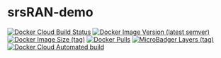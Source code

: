 # srsRAN-demo

[![Docker Cloud Build Status](https://img.shields.io/docker/cloud/build/shubhamtatvamasi/srsran-demo)](https://hub.docker.com/r/shubhamtatvamasi/srsran-demo)
[![Docker Image Version (latest semver)](https://img.shields.io/docker/v/shubhamtatvamasi/srsran-demo?sort=semver)](https://hub.docker.com/r/shubhamtatvamasi/srsran-demo)
[![Docker Image Size (tag)](https://img.shields.io/docker/image-size/shubhamtatvamasi/srsran-demo/latest)](https://hub.docker.com/r/shubhamtatvamasi/srsran-demo)
[![Docker Pulls](https://img.shields.io/docker/pulls/shubhamtatvamasi/srsran-demo)](https://hub.docker.com/r/shubhamtatvamasi/srsran-demo)
[![MicroBadger Layers (tag)](https://img.shields.io/microbadger/layers/shubhamtatvamasi/srsran-demo/latest)](https://hub.docker.com/r/shubhamtatvamasi/srsran-demo)
[![Docker Cloud Automated build](https://img.shields.io/docker/cloud/automated/shubhamtatvamasi/srsran-demo)](https://hub.docker.com/r/shubhamtatvamasi/srsran-demo)
